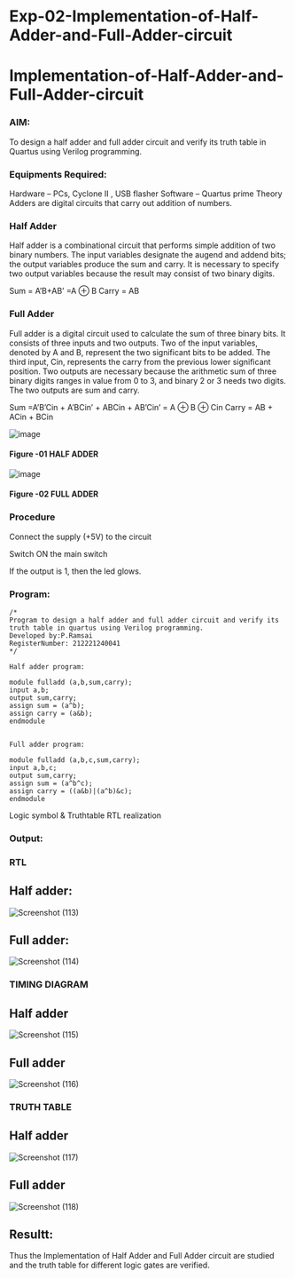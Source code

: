 # Exp-02-Implementation-of-Half-Adder-and-Full-Adder-circuit

# Implementation-of-Half-Adder-and-Full-Adder-circuit
### AIM:
To design a half adder and full adder circuit and verify its truth table in Quartus using Verilog programming.

### Equipments Required:
Hardware – PCs, Cyclone II , USB flasher
Software – Quartus prime
Theory
Adders are digital circuits that carry out addition of numbers.

### Half Adder
Half adder is a combinational circuit that performs simple addition of two binary numbers. The input variables designate the augend and addend bits; the output variables produce the sum and carry. It is necessary to specify two output variables because the result may consist of two binary digits.

Sum = A’B+AB’ =A ⊕ B Carry = AB

### Full Adder
Full adder is a digital circuit used to calculate the sum of three binary bits. It consists of three inputs and two outputs. Two of the input variables, denoted by A and B, represent the two significant bits to be added. The third input, Cin, represents the carry from the previous lower significant position. Two outputs are necessary because the arithmetic sum of three binary digits ranges in value from 0 to 3, and binary 2 or 3 needs two digits. The two outputs are sum and carry.

Sum =A’B’Cin + A’BCin’ + ABCin + AB’Cin’ = A ⊕ B ⊕ Cin Carry = AB + ACin + BCin

 ![image](https://user-images.githubusercontent.com/36288975/163552156-a13e5a56-c638-4110-97d9-8896907c8d25.png)

#### Figure -01 HALF ADDER 


![image](https://user-images.githubusercontent.com/36288975/163552057-b3547877-6d07-45b4-b7e0-bcfebfad9e1d.png)

#### Figure -02 FULL ADDER 

### Procedure

Connect the supply (+5V) to the circuit

Switch ON the main switch

If the output is 1, then the led glows.

### Program:
```
/*
Program to design a half adder and full adder circuit and verify its truth table in quartus using Verilog programming.
Developed by:P.Ramsai 
RegisterNumber: 212221240041 
*/

Half adder program:

module fulladd (a,b,sum,carry);
input a,b;
output sum,carry;
assign sum = (a^b);
assign carry = (a&b);
endmodule


Full adder program:

module fulladd (a,b,c,sum,carry);
input a,b,c;
output sum,carry;
assign sum = (a^b^c);
assign carry = ((a&b)|(a^b)&c);
endmodule
```
Logic symbol & Truthtable RTL realization
### Output:
### RTL
## Half adder:
![Screenshot (113)](https://user-images.githubusercontent.com/94269989/190303468-9f46ad57-fb8a-4eca-8d6e-55d90cbdde16.png)
## Full adder:

![Screenshot (114)](https://user-images.githubusercontent.com/94269989/190303547-251987cb-016a-4d8b-bc37-a8dfeb71119c.png)

### TIMING DIAGRAM
## Half adder

![Screenshot (115)](https://user-images.githubusercontent.com/94269989/190303650-5a7c9d10-da75-4a0e-9495-4a90b104bce7.png)
 
## Full adder

![Screenshot (116)](https://user-images.githubusercontent.com/94269989/190303721-6328c77f-87d4-47ce-b7b4-33189cd376f8.png)

### TRUTH TABLE 
## Half adder
![Screenshot (117)](https://user-images.githubusercontent.com/94269989/190303854-01884da8-d63a-4bc2-bce8-ac3737bd7d32.png)


## Full adder
![Screenshot (118)](https://user-images.githubusercontent.com/94269989/190303875-a4149d3f-8917-45c0-b488-a6575e69970a.png)

## Resultt:
Thus the Implementation of Half Adder and Full Adder circuit are studied and the truth table for different logic gates are verified.
